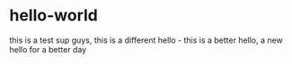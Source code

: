 # hello-world
this is a test
sup guys, this is a different hello - this is a better hello, a new hello for a better day
